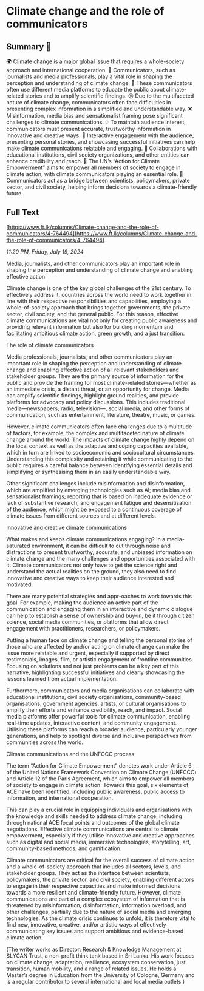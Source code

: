 # Climate change and the role of communicators

## Summary 🤖

🌍 Climate change is a major global issue that requires a whole-society approach and international cooperation.
📣 Communicators, such as journalists and media professionals, play a vital role in shaping the perception and understanding of climate change.
📰 These communicators often use different media platforms to educate the public about climate-related stories and to amplify scientific findings.
😕 Due to the multifaceted nature of climate change, communicators often face difficulties in presenting complex information in a simplified and understandable way.
❌ Misinformation, media bias and sensationalist framing pose significant challenges to climate communications.
💡 To maintain audience interest, communicators must present accurate, trustworthy information in innovative and creative ways.
📲 Interactive engagement with the audience, presenting personal stories, and showcasing successful initiatives can help make climate communications relatable and engaging.
🤝 Collaborations with educational institutions, civil society organizations, and other entities can enhance credibility and reach.
💼 The UN’s “Action for Climate Empowerment” aims to empower all members of society to engage in climate action, with climate communicators playing an essential role.
🔬 Communicators act as a bridge between scientists, policymakers, private sector, and civil society, helping inform decisions towards a climate-friendly future.

## Full Text

[https://www.ft.lk/columns/Climate-change-and-the-role-of-communicators/4-764494](https://www.ft.lk/columns/Climate-change-and-the-role-of-communicators/4-764494)

*11:20 PM, Friday, July 19, 2024*

Media, journalists, and other communicators play an important role in shaping the perception and understanding of climate change and enabling effective action

Climate change is one of the key global challenges of the 21st century. To effectively address it, countries across the world need to work together in line with their respective responsibilities and capabilities, employing a whole-of-society approach that brings together governments, the private sector, civil society, and the general public. For this reason, effective climate communications are vital not only for creating public awareness and providing relevant information but also for building momentum and facilitating ambitious climate action, green growth, and a just transition.

The role of climate communicators

Media professionals, journalists, and other communicators play an important role in shaping the perception and understanding of climate change and enabling effective action of all relevant stakeholders and stakeholder groups. They are the primary source of information for the public and provide the framing for most climate-related stories—whether as an immediate crisis, a distant threat, or an opportunity for change. Media can amplify scientific findings, highlight ground realities, and provide platforms for advocacy and policy discussions. This includes traditional media—newspapers, radio, television—, social media, and other forms of communication, such as entertainment, literature, theatre, music, or games.

However, climate communicators often face challenges due to a multitude of factors, for example, the complex and multifaceted nature of climate change around the world. The impacts of climate change highly depend on the local context as well as the adaptive and coping capacities available, which in turn are linked to socioeconomic and sociocultural circumstances. Understanding this complexity and retaining it while communicating to the public requires a careful balance between identifying essential details and simplifying or synthesising them in an easily understandable way.

Other significant challenges include misinformation and disinformation, which are amplified by emerging technologies such as AI; media bias and sensationalist framings; reporting that is based on inadequate evidence or lack of substantive research; and engagement fatigue and desensitisation of the audience, which might be exposed to a continuous coverage of climate issues from different sources and at different levels.

Innovative and creative climate communications

What makes and keeps climate communications engaging? In a media-saturated environment, it can be difficult to cut through noise and distractions to present trustworthy, accurate, and unbiased information on climate change and the many challenges and opportunities associated with it. Climate communicators not only have to get the science right and understand the actual realities on the ground, they also need to find innovative and creative ways to keep their audience interested and motivated.

There are many potential strategies and appr-oaches to work towards this goal. For example, making the audience an active part of the communication and engaging them in an interactive and dynamic dialogue can help to establish a sense of ownership and buy-in, be it through citizen science, social media communities, or platforms that allow direct engagement with practitioners, researchers, or policymakers.

Putting a human face on climate change and telling the personal stories of those who are affected by and/or acting on climate change can make the issue more relatable and urgent, especially if supported by direct testimonials, images, film, or artistic engagement of frontline communities. Focusing on solutions and not just problems can be a key part of this narrative, highlighting successful initiatives and clearly showcasing the lessons learned from actual implementation.

Furthermore, communicators and media organisations can collaborate with educational institutions, civil society organisations, community-based organisations, government agencies, artists, or cultural organisations to amplify their efforts and enhance credibility, reach, and impact. Social media platforms offer powerful tools for climate communication, enabling real-time updates, interactive content, and community engagement. Utilising these platforms can reach a broader audience, particularly younger generations, and help to spotlight diverse and inclusive perspectives from communities across the world.

Climate communications and the UNFCCC process

The term “Action for Climate Empowerment” denotes work under Article 6 of the United Nations Framework Convention on Climate Change (UNFCCC) and Article 12 of the Paris Agreement, which aims to empower all members of society to engage in climate action. Towards this goal, six elements of ACE have been identified, including public awareness, public access to information, and international cooperation.

This can play a crucial role in equipping individuals and organisations with the knowledge and skills needed to address climate change, including through national ACE focal points and outcomes of the global climate negotiations. Effective climate communications are central to climate empowerment, especially if they utilise innovative and creative approaches such as digital and social media, immersive technologies, storytelling, art, community-based methods, and gamification.

Climate communicators are critical for the overall success of climate action and a whole-of-society approach that includes all sectors, levels, and stakeholder groups. They act as the interface between scientists, policymakers, the private sector, and civil society, enabling different actors to engage in their respective capacities and make informed decisions towards a more resilient and climate-friendly future. However, climate communications are part of a complex ecosystem of information that is threatened by misinformation, disinformation, information overload, and other challenges, partially due to the nature of social media and emerging technologies. As the climate crisis continues to unfold, it is therefore vital to find new, innovative, creative, and/or artistic ways of effectively communicating key issues and support ambitious and evidence-based climate action.

(The writer works as Director: Research & Knowledge Management at SLYCAN Trust, a non-profit think tank based in Sri Lanka. His work focuses on climate change, adaptation, resilience, ecosystem conservation, just transition, human mobility, and a range of related issues. He holds a Master’s degree in Education from the University of Cologne, Germany and is a regular contributor to several international and local media outlets.)

